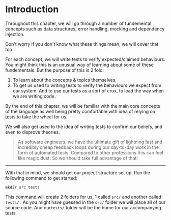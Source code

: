 # Introduction

Throughout this chapter, we will go through a number of fundemental concepts such as data structures, error handling, mocking and dependency injection.&#x20;

Don't worry if you don't know what these things mean, we will cover that too.&#x20;

For each concept, we will write tests to verify expected/claimed behaviours. You might think this is an unusual way of learning about some of these fundementals. But the purpose of this is 2 fold:

1. To learn about the concepts & topics themselves.
2. To get us used to writing tests to verify the behaviours we expect from our system. And to use our tests as a sort of crux, to lead the way when we are writing code.

By the end of this chapter, we will be familiar with the main core concepts of the language as well being pretty comfortable with idea of relying on tests to take the wheel for us.  &#x20;

We will also get used to the idea of writing tests to confirm our beliefs, and even to disprove theories.

> As software engineers, we have the ultimate gift of lightning fast and incredibly cheap feedback loops during our day-to-day work in the form of automated tests. Compared to other professions this can feel like magic dust. So we should take full advantage of that!

***

With that in mind, we should get our project structure set up. Run the following command to get started:

```
mkdir src tests
```

This command will create 2 folders for us, 1 called `src/` and another called `tests/` . As you might have guessed in the `src/` folder we will place all of our source code. And our`tests/` folder will be the home for our accompanying tests.
